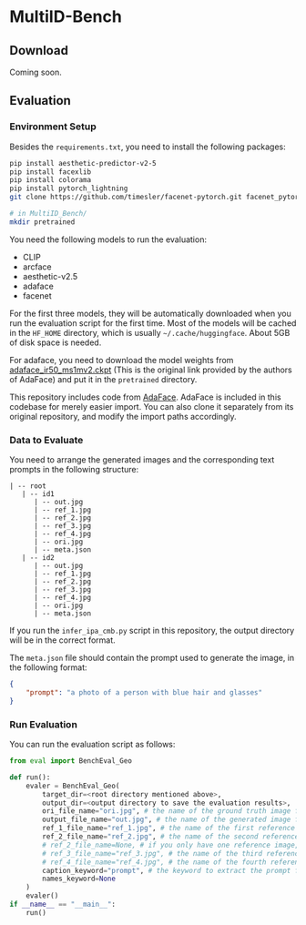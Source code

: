 # MultiID-Bench

## Download

Coming soon.

## Evaluation

### Environment Setup

Besides the `requirements.txt`, you need to install the following packages:

```bash
pip install aesthetic-predictor-v2-5 
pip install facexlib
pip install colorama
pip install pytorch_lightning
git clone https://github.com/timesler/facenet-pytorch.git facenet_pytorch

# in MultiID_Bench/
mkdir pretrained
```


You need the following models to run the evaluation:

- CLIP
- arcface
- aesthetic-v2.5
- adaface
- facenet

For the first three models, they will be automatically downloaded when you run the evaluation script for the first time. Most of the models will be cached in the `HF_HOME` directory, which is usually `~/.cache/huggingface`. About 5GB of disk space is needed.

For adaface, you need to download the model weights from [adaface_ir50_ms1mv2.ckpt](https://drive.google.com/file/d/1eUaSHG4pGlIZK7hBkqjyp2fc2epKoBvI/view?usp=sharing) (This is the original link provided by the authors of AdaFace) and put it in the `pretrained` directory.

This repository includes code from [AdaFace](https://github.com/mk-minchul/AdaFace?tab=readme-ov-file). AdaFace is included in this codebase for merely easier import. You can also clone it separately from its original repository, and modify the import paths accordingly.


### Data to Evaluate

You need to arrange the generated images and the corresponding text prompts in the following structure:

<!-- ```
    /root
        /id1
            out.jpg
            ref_1.jpg
            ref_2.jpg
            ref_3.jpg
            ref_4.jpg
            ori.jpg
            meta.json
        /id2
            out.jpg
            ref_1.jpg
            ref_2.jpg
            ref_3.jpg
            ref_4.jpg
            ori.jpg
``` -->
```
| -- root
   | -- id1
      | -- out.jpg
      | -- ref_1.jpg
      | -- ref_2.jpg
      | -- ref_3.jpg
      | -- ref_4.jpg
      | -- ori.jpg
      | -- meta.json
   | -- id2
      | -- out.jpg
      | -- ref_1.jpg
      | -- ref_2.jpg
      | -- ref_3.jpg
      | -- ref_4.jpg
      | -- ori.jpg
      | -- meta.json
``` 

If you run the `infer_ipa_cmb.py` script in this repository, the output directory will be in the correct format.

The `meta.json` file should contain the prompt used to generate the image, in the following format:

```json
{
    "prompt": "a photo of a person with blue hair and glasses"
}
```

### Run Evaluation

You can run the evaluation script as follows:

```python
from eval import BenchEval_Geo

def run():
    evaler = BenchEval_Geo(
        target_dir=<root directory mentioned above>,
        output_dir=<output directory to save the evaluation results>,
        ori_file_name="ori.jpg", # the name of the ground truth image file
        output_file_name="out.jpg", # the name of the generated image file
        ref_1_file_name="ref_1.jpg", # the name of the first reference image file
        ref_2_file_name="ref_2.jpg", # the name of the second reference image file
        # ref_2_file_name=None, # if you only have one reference image, set ref_2_file_name to None
        # ref_3_file_name="ref_3.jpg", # the name of the third reference
        # ref_4_file_name="ref_4.jpg", # the name of the fourth reference,
        caption_keyword="prompt", # the keyword to extract the prompt from meta.json
        names_keyword=None
    )
    evaler()
if __name__ == "__main__":
    run()
```






